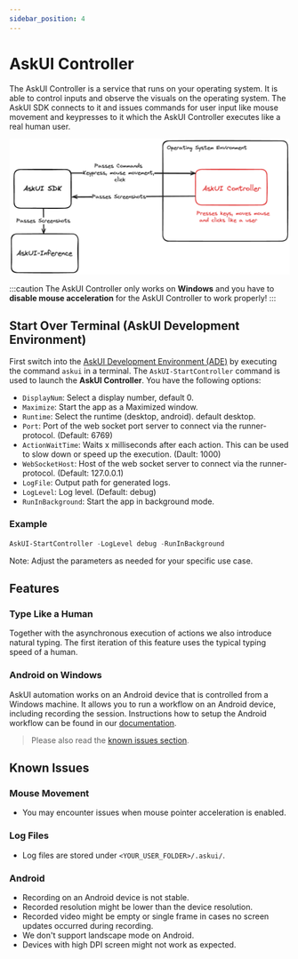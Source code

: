 ```yaml
---
sidebar_position: 4
---
```


# AskUI Controller
The AskUI Controller is a service that runs on your operating system. It is able to control inputs and observe the visuals on the operating system. The AskUI SDK connects to it and issues commands for user input like mouse movement and keypresses to it which the AskUI Controller executes like a real human user.

![Architecture drawing how the AskUI Controller works together with AskUI SDK. The AskUI Controller runs in an environment and executes commands given to it by AskUI SDK: Keypresses, mouse movement and clicks. It also takes screenshots and sends them over the AskUI SDK to the AskUI Inference.](./images/askui-device-controller-simple-architecture.png)

:::caution
The AskUI Controller only works on __Windows__ and you have to __disable mouse acceleration__ for the AskUI Controller to work properly!
:::

## Start Over Terminal (AskUI Development Environment)
First switch into the [AskUI Development Environment (ADE)](AskUI-Development-Environment.md) by executing the command `askui` in a terminal. The `AskUI-StartController` command is used to launch the **AskUI Controller**. You have the following options:

- `DisplayNum`: Select a display number, default 0.
- `Maximize`: Start the app as a Maximized window.
- `Runtime`: Select the runtime (desktop, android). default desktop.
- `Port`: Port of the web socket port server to connect via the runner-protocol. (Default: 6769)
- `ActionWaitTime`: Waits x milliseconds after each action. This can be used to slow down or speed up the execution. (Dault: 1000)
- `WebSocketHost`: Host of the web socket server to connect via the runner-protocol. (Default: 127.0.0.1)
- `LogFile`: Output path for generated logs.
- `LogLevel`: Log level. (Default: debug)
- `RunInBackground`: Start the app in background mode.

### Example

```powershell
AskUI-StartController -LogLevel debug -RunInBackground
```

Note: Adjust the parameters as needed for your specific use case.

## Features

### Type Like a Human
Together with the asynchronous execution of actions we also introduce natural typing. The 
first iteration of this feature uses the typical typing speed of a human.

### Android on Windows
AskUI automation works on an Android device that is controlled from a Windows machine. It allows you to run a workflow on an Android device, including recording the session. Instructions how to setup the Android workflow can be found in our [documentation](../04-Executing%20Automations/mobile-automation.md#android).

> Please also read the [known issues section](#known-issues).

## Known Issues

### Mouse Movement
- You may encounter issues when mouse pointer acceleration is enabled.

### Log Files
- Log files are stored under `<YOUR_USER_FOLDER>/.askui/`.

### Android
- Recording on an Android device is not stable.
- Recorded resolution might be lower than the device resolution.
- Recorded video might be empty or single frame in cases no screen updates occurred during recording.
- We don't support landscape mode on Android.
- Devices with high DPI screen might not work as expected.
